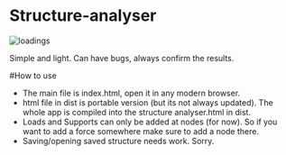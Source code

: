 # Structure-analyser

![loadings](https://user-images.githubusercontent.com/33609172/200195876-c3a3ffaf-f4a5-4830-9da7-f610c9b19420.jpg)

Simple and light. Can have bugs, always confirm the results.

#How to use
- The main file is index.html, open it in any modern browser.
- html file in dist is portable version (but its not always updated). The whole app is compiled into the structure analyser.html in dist.
- Loads and Supports can only be added at nodes (for now). So if you want to add a force somewhere make sure to add a node there.
- Saving/opening saved structure needs work. Sorry.
